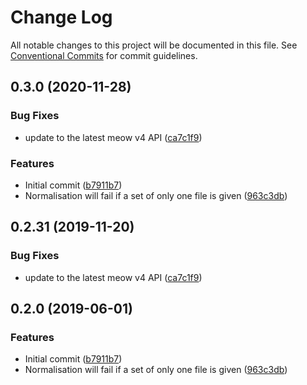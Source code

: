 # Change Log

All notable changes to this project will be documented in this file.
See [Conventional Commits](https://conventionalcommits.org) for commit guidelines.

## 0.3.0 (2020-11-28)

### Bug Fixes

- update to the latest meow v4 API ([ca7c1f9](https://git.sr.ht/~royston/codsen/commits/ca7c1f9b1e28dd7540442fa19f9ca4b7855b9e34))

### Features

- Initial commit ([b7911b7](https://git.sr.ht/~royston/codsen/commits/b7911b7f50c87453e5377d191c5dded7475faf1f))
- Normalisation will fail if a set of only one file is given ([963c3db](https://git.sr.ht/~royston/codsen/commits/963c3dba6010ea18f6b1268e7ced941e37b7daf4))

## 0.2.31 (2019-11-20)

### Bug Fixes

- update to the latest meow v4 API ([ca7c1f9](https://gitlab.com/codsen/codsen/commit/ca7c1f9b1e28dd7540442fa19f9ca4b7855b9e34))

## 0.2.0 (2019-06-01)

### Features

- Initial commit ([b7911b7](https://gitlab.com/codsen/codsen/commit/b7911b7))
- Normalisation will fail if a set of only one file is given ([963c3db](https://gitlab.com/codsen/codsen/commit/963c3db))
